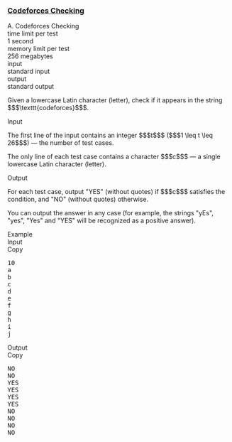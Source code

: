 <h3><a href="https://codeforces.com/contest/1791/problem/A" target="_blank" rel="noopener noreferrer">Codeforces Checking</a></h3>

<div class="header"><div class="title">A. Codeforces Checking</div><div class="time-limit"><div class="property-title">time limit per test</div>1 second</div><div class="memory-limit"><div class="property-title">memory limit per test</div>256 megabytes</div><div class="input-file input-standard"><div class="property-title">input</div>standard input</div><div class="output-file output-standard"><div class="property-title">output</div>standard output</div></div><div><p>Given a lowercase Latin character (letter), check if it appears in the string $$$\texttt{codeforces}$$$.</p></div><div class="input-specification"><div class="section-title">Input</div><p>The first line of the input contains an integer $$$t$$$ ($$$1 \leq t \leq 26$$$) — the number of test cases.</p><p>The only line of each test case contains a character $$$c$$$ — a single lowercase Latin character (letter).</p></div><div class="output-specification"><div class="section-title">Output</div><p>For each test case, output "<span class="tex-font-style-tt">YES</span>" (without quotes) if $$$c$$$ satisfies the condition, and "<span class="tex-font-style-tt">NO</span>" (without quotes) otherwise.</p><p>You can output the answer in any case (for example, the strings "<span class="tex-font-style-tt">yEs</span>", "<span class="tex-font-style-tt">yes</span>", "<span class="tex-font-style-tt">Yes</span>" and "<span class="tex-font-style-tt">YES</span>" will be recognized as a positive answer).</p></div><div class="sample-tests"><div class="section-title">Example</div><div class="sample-test"><div class="input"><div class="title">Input<div title="Copy" data-clipboard-target="#id00011963990826360793" id="id007527161724561402" class="input-output-copier">Copy</div></div><pre id="id00011963990826360793"><div class="test-example-line test-example-line-even test-example-line-0">10</div><div class="test-example-line test-example-line-odd test-example-line-1">a</div><div class="test-example-line test-example-line-even test-example-line-2">b</div><div class="test-example-line test-example-line-odd test-example-line-3">c</div><div class="test-example-line test-example-line-even test-example-line-4">d</div><div class="test-example-line test-example-line-odd test-example-line-5">e</div><div class="test-example-line test-example-line-even test-example-line-6">f</div><div class="test-example-line test-example-line-odd test-example-line-7">g</div><div class="test-example-line test-example-line-even test-example-line-8">h</div><div class="test-example-line test-example-line-odd test-example-line-9">i</div><div class="test-example-line test-example-line-even test-example-line-10">j</div></pre></div><div class="output"><div class="title">Output<div title="Copy" data-clipboard-target="#id0008827147876314667" id="id009176379725118767" class="input-output-copier">Copy</div></div><pre id="id0008827147876314667">NO
NO
YES
YES
YES
YES
NO
NO
NO
NO
</pre></div></div></div>